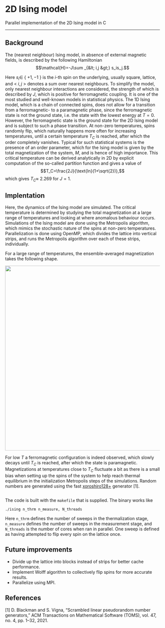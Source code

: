 # 2D Ising model
Parallel implementation of the 2D Ising model in C

---
## Background

The (nearest neighbour) Ising model, in absence of external magnetic fields, is described by the following Hamiltonian
$$\mathcal{H}=-J\sum _{&lt; i,j &gt;} s_is_j.$$

Here $s_i\in$ \{ $+1,-1$ \} is the $i$-th spin on the underlying, usually square, lattice, and &lt; $i,j$ &gt; denotes a sum over nearest neighbours. To simplify the model, only nearest neighbour interactions are considered, the strength of which is described by $J$, which is positive for ferromagnetic coupling. It is one of the most studied and well-known models in statistical physics. The 1D Ising model, which is a chain of connected spins, does not allow for a transition from a ferromagnetic- to a paramagnetic phase, since the ferromagnetic state is not the ground state, i.e. the state with the lowest energy at $T=0$. However, the ferromagnetic state is the ground state for the 2D Ising model and is subject to such a phase transition. At non-zero temperatures, spins randomly flip, which naturally happens more often for increasing temperatures, until a certain temperature $T_C$ is reached, after which the order completely vanishes. Typical for such statistical systems is the presence of an order parameter, which for the Ising model is given by the total magnetization of the system, $M$, and is hence of high importance. This critical temperature can be derived analytically in 2D by explicit computation of the so-called partition function and gives a value of $$T_C=\frac{2J}{\text{ln}(1+\sqrt{2})},$$
 which gives $T_C \approx$ 2.269 for $J=1$.


## Implentation

Here, the dynamics of the Ising model are simulated. The critical temperature is determined by studying the total magnetization at a large range of temperatures and looking at where anomalous behaviour occurs. Simulations of the Ising model are done using the Metropolis algorithm, which mimics the stochastic nature of the spins at non-zero temperatures. Parallelization is done using OpenMP, which divides the lattice into vertical strips, and runs the Metropolis algorithm over each of these strips, individually. 

For a large range of temperatures, the ensemble-averaged magnetization takes the following shape.
<p align="center">
<img src="https://user-images.githubusercontent.com/98324298/226294129-7123b163-3fd8-4940-a7f7-91bd499ae40c.png" width="600">
</p>

For low $T$ a ferromagnetic configuration is indeed observed, which slowly decays until $T_C$ is reached, after which the state is paramagnetic. Magnetizations at temperatures close to $T_C$ fluctuate a bit as there is a small bias when setting up the spins of the system to help reach thermal equilibrium in the initialization Metropolis steps of the simulations. Random numbers are generated using the fast [xoroshiro128+](https://prng.di.unimi.it/) generator [1].


## 
The code is built with the `makefile` that is supplied. The binary works like 

`./ising n_thrm n_measure, N_threads`

Here `n_thrm` defines the number of sweeps in the thermalization stage, `n_measure` defines the number of sweeps in the measurement stage, and `N_threads` is the number of cores when ran in parallel. One sweep is defined as having attempted to flip every spin on the lattice once.

## Future improvements
- Divide up the lattice into blocks instead of strips for better cache performance.
- Implement Wolff algorithm to collectively flip spins for more accurate results.
- Parallelize using MPI.

## References
[1] D. Blackman and S. Vigna, “Scrambled linear pseudorandom number generators,”
ACM Transactions on Mathematical Software (TOMS), vol. 47, no. 4, pp. 1–32,
2021.